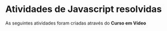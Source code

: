 # Atividades de Javascript resolvidas
 
 As seguintes atividades foram criadas através do **Curso em Vídeo**
